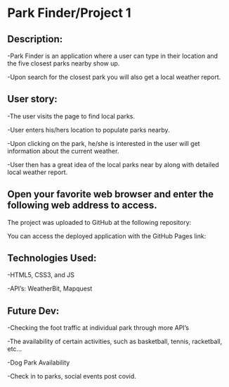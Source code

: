 # Park Finder/Project 1

## Description:

-Park Finder is an application where a user can type in their location and the five closest parks nearby show up. 

-Upon search for the closest park you will also get a local weather report.  

## User story:

-The user visits the page to find local parks.

-User enters his/hers location to populate parks nearby.

-Upon clicking on the park, he/she is interested in the user will get information about the current weather.

-User then has a great idea of the local parks near by along with detailed local weather report. 
 

## Open your favorite web browser and enter the following web address to access.
The project was uploaded to GitHub at the following repository:

You can access the deployed application with the GitHub Pages link:


## Technologies Used:

-HTML5, CSS3, and JS

-API’s: WeatherBit, Mapquest

## Future Dev:

-Checking the foot traffic at individual park through more API’s

-The availability of certain activities, such as basketball, tennis, racketball, etc...

-Dog Park Availability

-Check in to parks, social events post covid. 


